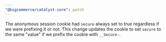 ```yaml
---
"@bigcommerce/catalyst-core": patch
---
```


The anonymous session cookie had `secure` always set to true regardless if we were prefixing it or not. This change updates the cookie to set `secure` to the same "value" if we prefix the cookie with `__Secure-`.
